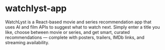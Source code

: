 # watchlyst-app

WatchLyst is a React-based movie and series recommendation app that uses AI and film APIs to suggest what to watch next. Simply enter a title you like, choose between movie or series, and get smart, curated recommendations — complete with posters, trailers, IMDb links, and streaming availability.
